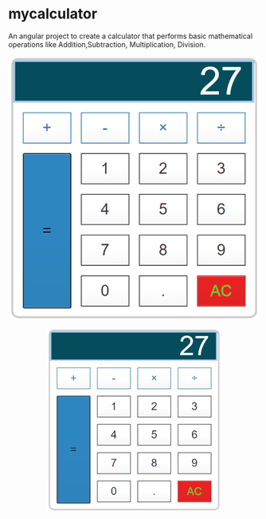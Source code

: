 # mycalculator
An angular project to create a calculator that performs basic mathematical operations like Addition,Subtraction, Multiplication, Division.

![alt text](https://github.com/akanksha21singh/mycalculator/blob/master/image.png?raw=true) 


<p align="center">
  <img src="https://github.com/akanksha21singh/mycalculator/blob/master/image.png" width="350" title="My Calculator">
  </p> 



